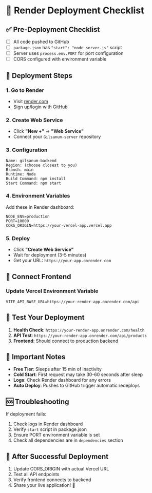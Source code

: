 # 🚀 Render Deployment Checklist

## ✅ Pre-Deployment Checklist

- [ ] All code pushed to GitHub
- [ ] `package.json` has `"start": "node server.js"` script
- [ ] Server uses `process.env.PORT` for port configuration
- [ ] CORS configured with environment variable

## 🚀 Deployment Steps

### 1. Go to Render
- Visit [render.com](https://render.com)
- Sign up/login with GitHub

### 2. Create Web Service
- Click **"New +"** → **"Web Service"**
- Connect your `Gilsanum-server` repository

### 3. Configuration
```
Name: gilsanum-backend
Region: (choose closest to you)
Branch: main
Runtime: Node
Build Command: npm install
Start Command: npm start
```

### 4. Environment Variables
Add these in Render dashboard:
```
NODE_ENV=production
PORT=10000
CORS_ORIGIN=https://your-vercel-app.vercel.app
```

### 5. Deploy
- Click **"Create Web Service"**
- Wait for deployment (3-5 minutes)
- Get your URL: `https://your-app.onrender.com`

## 🔗 Connect Frontend

### Update Vercel Environment Variable
```
VITE_API_BASE_URL=https://your-render-app.onrender.com/api
```

## 🧪 Test Your Deployment

1. **Health Check**: `https://your-render-app.onrender.com/health`
2. **API Test**: `https://your-render-app.onrender.com/api/products`
3. **Frontend**: Should connect to production backend

## 📝 Important Notes

- **Free Tier**: Sleeps after 15 min of inactivity
- **Cold Start**: First request may take 30-60 seconds after sleep
- **Logs**: Check Render dashboard for any errors
- **Auto Deploy**: Pushes to GitHub trigger automatic redeploys

## 🆘 Troubleshooting

If deployment fails:
1. Check logs in Render dashboard
2. Verify `start` script in package.json
3. Ensure PORT environment variable is set
4. Check all dependencies are in `dependencies` section

## 🎉 After Successful Deployment

1. Update CORS_ORIGIN with actual Vercel URL
2. Test all API endpoints
3. Verify frontend connects to backend
4. Share your live application! 🚀
